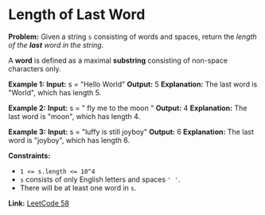 # Length of Last Word

**Problem:**
Given a string `s` consisting of words and spaces, return the *length of the **last** word in the string*.

A **word** is defined as a maximal **substring** consisting of non-space characters only.

**Example 1:**
**Input:** s = "Hello World"
**Output:** 5
**Explanation:** The last word is "World", which has length 5.

**Example 2:**
**Input:** s = "   fly me   to   the moon  "
**Output:** 4
**Explanation:** The last word is "moon", which has length 4.

**Example 3:**
**Input:** s = "luffy is still joyboy"
**Output:** 6
**Explanation:** The last word is "joyboy", which has length 6.

**Constraints:**
- `1 <= s.length <= 10^4`
- `s` consists of only English letters and spaces `' '`.
- There will be at least one word in `s`.

**Link:** [LeetCode 58](https://leetcode.com/problems/length-of-last-word/)
